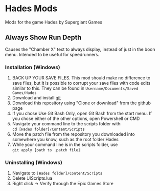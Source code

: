 # Hades Mods

Mods for the game Hades by Supergiant Games

## Always Show Run Depth
Causes the "Chamber X" text to always display, instead of just in the boon menu. Intended to be useful for speedrunners.

### Installation (Windows)
1. BACK UP YOUR SAVE FILES. This mod should make no difference to save files, but it is possible to corrupt your save files with code edits similar to this. They can be found in `Username/Documents/Saved Games/Hades` 
2. Download and install [git](https://git-scm.com)
3. Download this repository using "Clone or download" from the github page
4. If you chose Use Git Bash Only, open Git Bash from the start menu. If you chose either of the other options, open Powershell or CMD
5. Navigate your command line to the scripts folder with   
`cd [Hades folder]/Content/Scripts`
6. Move the patch file from the repository you downloaded into somewhere you know, such as the root folder Hades
7. While your command line is in the scripts folder, use  
`git apply [path to .patch file]`

### Uninstalling (Windows)
1. Navigate to `[Hades folder]/Content/Scripts`
2. Delete UIScripts.lua
3. Right click -> Verify through the Epic Games Store

